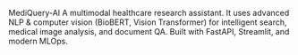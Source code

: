  MediQuery-AI
A multimodal healthcare research assistant. It uses advanced NLP &amp; computer vision (BioBERT, Vision Transformer) for intelligent search, medical image analysis, and document QA. Built with FastAPI, Streamlit, and modern MLOps.
